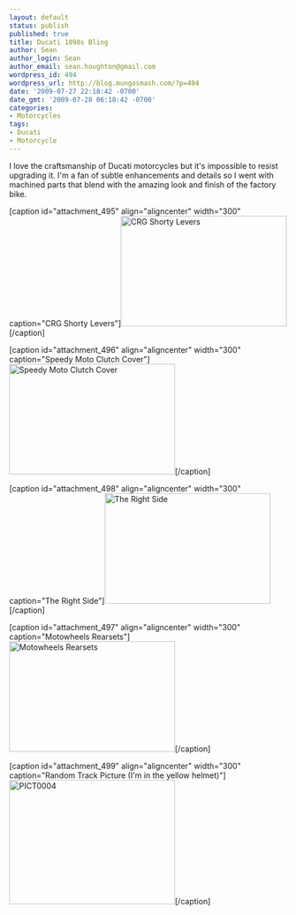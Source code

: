```yaml
---
layout: default
status: publish
published: true
title: Ducati 1098s Bling
author: Sean
author_login: Sean
author_email: sean.houghton@gmail.com
wordpress_id: 494
wordpress_url: http://blog.mungosmash.com/?p=494
date: '2009-07-27 22:18:42 -0700'
date_gmt: '2009-07-28 06:18:42 -0700'
categories:
- Motorcycles
tags:
- Ducati
- Motorcycle
---
```

<p>I love the craftsmanship of Ducati motorcycles but it's impossible to resist upgrading it.  I'm a fan of subtle enhancements and details so I went with machined parts that blend with the amazing look and finish of the factory bike.</p>
<p>[caption id="attachment_495" align="aligncenter" width="300" caption="CRG Shorty Levers"]<a href="{{site.url_root}}/assets/data/wp/wp/2009/07/IMG_0786.png"><img class="size-medium wp-image-495" title="IMG_0786" src="http://blog.mungosmash.com/wp-content/uploads/2009/07/IMG_0786-300x200.png" alt="CRG Shorty Levers" width="300" height="200" /></a>[/caption]</p>
<p>[caption id="attachment_496" align="aligncenter" width="300" caption="Speedy Moto Clutch Cover"]<a href="{{site.url_root}}/assets/data/wp/wp/2009/07/IMG_0788.png"><img class="size-medium wp-image-496" title="IMG_0788" src="http://blog.mungosmash.com/wp-content/uploads/2009/07/IMG_0788-300x200.png" alt="Speedy Moto Clutch Cover" width="300" height="200" /></a>[/caption]</p>
<p>[caption id="attachment_498" align="aligncenter" width="300" caption="The Right Side"]<a href="{{site.url_root}}/assets/data/wp/wp/2009/07/IMG_0800.png"><img class="size-medium wp-image-498" title="IMG_0800" src="http://blog.mungosmash.com/wp-content/uploads/2009/07/IMG_0800-300x200.png" alt="The Right Side" width="300" height="200" /></a>[/caption]</p>
<p>[caption id="attachment_497" align="aligncenter" width="300" caption="Motowheels Rearsets"]<a href="{{site.url_root}}/assets/data/wp/wp/2009/07/IMG_0796.png"><img class="size-medium wp-image-497" title="IMG_0796" src="http://blog.mungosmash.com/wp-content/uploads/2009/07/IMG_0796-300x200.png" alt="Motowheels Rearsets" width="300" height="200" /></a>[/caption]</p>
<p>[caption id="attachment_499" align="aligncenter" width="300" caption="Random Track Picture (I'm in the yellow helmet)"]<a href="{{site.url_root}}/assets/data/wp/wp/2009/07/PICT0004.png"><img class="size-medium wp-image-499" title="PICT0004" src="http://blog.mungosmash.com/wp-content/uploads/2009/07/PICT0004-300x225.png" alt="PICT0004" width="300" height="225" /></a>[/caption]</p>
